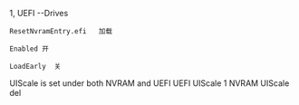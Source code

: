 

1, UEFI --Drives

    ResetNvramEntry.efi   加载

    Enabled 开

    LoadEarly  关


UIScale is set under both NVRAM and UEFI
UEFI  UIScale 1
NVRAM   UIScale   del
